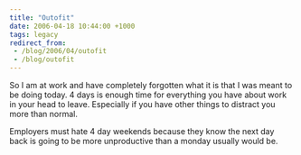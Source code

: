 ```yaml
---
title: "Outofit"
date: 2006-04-18 10:44:00 +1000
tags: legacy
redirect_from:
 - /blog/2006/04/outofit
 - /blog/outofit
---
```


So I am at work and have completely forgotten what it is that I was meant to be doing today. 4 days is enough time for everything you have about work in your head to leave. Especially if you have other things to distract you more than normal.

Employers must hate 4 day weekends because they know the next day back is going to be more unproductive than a monday usually would be.
